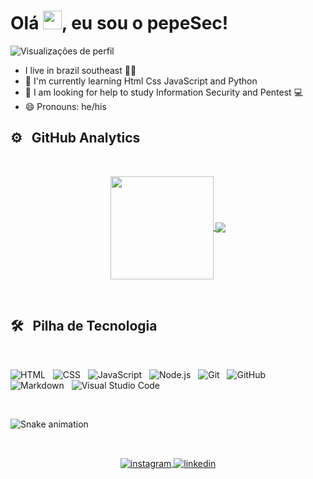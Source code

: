 <h1 align = "left"> Olá <img src = "https://raw.githubusercontent.com/kaueMarques/kaueMarques/master/hi.gif" width = "30px">, eu sou o pepeSec! </h1>
<p align = "left"> <img src = "https://komarev.com/ghpvc/?username=pepeSec&color=blueviolet" alt = "Visualizações de perfil" /> </p>


-  I live in brazil southeast 🌅😎
- 🌱 I'm currently learning Html Css JavaScript and Python
- 🤔 I am looking for help to study Information Security and Pentest :computer:
- 😄 Pronouns: he/his

## ⚙️ &nbsp; GitHub Analytics
<br>
<p align="center">
  <a href="https://github.com/anuraghazra/github-readme-stats">
    <img
      align="center"
      height="165"
      src="https://github-readme-stats.vercel.app/api?username=pepeSec&show_icons=true&theme=nightowl&include_all_commits=true&count_private=true"
    />
  </a>
  <a href="https://github.com/anuraghazra/github-readme-stats">
    <img
      align="center"
      src="https://github-readme-stats.vercel.app/api/top-langs/?username=pepeSec&layout=compact&langs_count=7&theme=nightowl"
    />
  </a>
</p>
<br>

##  🛠 &nbsp; Pilha de Tecnologia
<br>

![ HTML ](https://img.shields.io/badge/-HTML-05122A?style=flat&logo=HTML5) &nbsp;
![ CSS ](https://img.shields.io/badge/-CSS-05122A?style=flat&logo=CSS3&logoColor=1572B6) &nbsp;
![ JavaScript ](https://img.shields.io/badge/-JavaScript-05122A?style=flat&logo=javascript) &nbsp;
![ Node.js ](https://img.shields.io/badge/-Node.js-05122A?style=flat&logo=node.js) &nbsp;
![ Git ](https://img.shields.io/badge/-Git-05122A?style=flat&logo=git) &nbsp;
![ GitHub ](https://img.shields.io/badge/-GitHub-05122A?style=flat&logo=github) &nbsp;
![ Markdown ](https://img.shields.io/badge/-Markdown-05122A?style=flat&logo=markdown) &nbsp;
![ Visual Studio Code ](https://img.shields.io/badge/-Visual%20Studio%20Code-05122A?style=flat&logo=visual-studio-code&logoColor=007ACC) &nbsp;

<br>

![Snake animation](https://github.com/pepeSec/pepeSec/blob/output/github-contribution-grid-snake.svg)

<br>
<p align = "center">
  <a href="https://www.instagram.com/pepesec.pentester/" target="_blank">
    <img align = "center" src = "https://img.shields.io/badge/-pepeSec-05122A?style=flat&logo=instagram" alt = "instagram" />
  </a>
  <a href="https://www.linkedin.com/in/henrique-marques-feliciano-8370aa223/" target="_blank">
    <img align = "center" src = "https://img.shields.io/badge/-pepeSec-05122A?style=flat&logo=linkedin" alt = "linkedin" />
  </a>
</p>